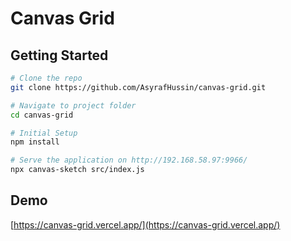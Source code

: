 # Canvas Grid

## Getting Started

```bash
# Clone the repo
git clone https://github.com/AsyrafHussin/canvas-grid.git

# Navigate to project folder
cd canvas-grid

# Initial Setup
npm install

# Serve the application on http://192.168.58.97:9966/
npx canvas-sketch src/index.js
```

## Demo

[https://canvas-grid.vercel.app/](https://canvas-grid.vercel.app/)
